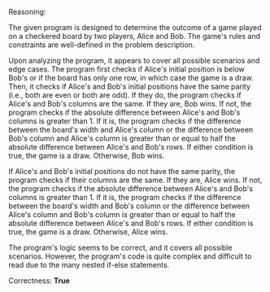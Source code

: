 Reasoning:

The given program is designed to determine the outcome of a game played on a checkered board by two players, Alice and Bob. The game's rules and constraints are well-defined in the problem description.

Upon analyzing the program, it appears to cover all possible scenarios and edge cases. The program first checks if Alice's initial position is below Bob's or if the board has only one row, in which case the game is a draw. Then, it checks if Alice's and Bob's initial positions have the same parity (i.e., both are even or both are odd). If they do, the program checks if Alice's and Bob's columns are the same. If they are, Bob wins. If not, the program checks if the absolute difference between Alice's and Bob's columns is greater than 1. If it is, the program checks if the difference between the board's width and Alice's column or the difference between Bob's column and Alice's column is greater than or equal to half the absolute difference between Alice's and Bob's rows. If either condition is true, the game is a draw. Otherwise, Bob wins.

If Alice's and Bob's initial positions do not have the same parity, the program checks if their columns are the same. If they are, Alice wins. If not, the program checks if the absolute difference between Alice's and Bob's columns is greater than 1. If it is, the program checks if the difference between the board's width and Bob's column or the difference between Alice's column and Bob's column is greater than or equal to half the absolute difference between Alice's and Bob's rows. If either condition is true, the game is a draw. Otherwise, Alice wins.

The program's logic seems to be correct, and it covers all possible scenarios. However, the program's code is quite complex and difficult to read due to the many nested if-else statements.

Correctness: **True**